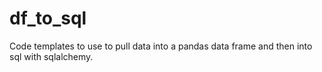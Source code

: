 # df_to_sql
Code templates to use to pull data into a pandas data frame and then into sql with sqlalchemy.
